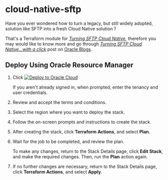 # cloud-native-sftp
Have you ever wondered how to turn a legacy, but still widely adopted, solution like SFTP into a fresh Cloud Native solution ?

That's a Terraform module for [_Turning SFTP Cloud Native_](https://blogs.oracle.com/cloud-infrastructure/post/turning-sftp-cloud-native), therefore you may would like to know more and go through [_Turning SFTP Cloud Native...with a click_](https://blogs.oracle.com/cloud-infrastructure/post/turning-sftp-cloud-native-with-a-click) post on [Oracle Blogs](https://blogs.oracle.com/).

## Deploy Using Oracle Resource Manager

1. Click [![Deploy to Oracle Cloud](https://oci-resourcemanager-plugin.plugins.oci.oraclecloud.com/latest/deploy-to-oracle-cloud.svg)](https://cloud.oracle.com/resourcemanager/stacks/create?region=home&zipUrl=https://github.com/Oracle-CEG-CN/cloud-native-sftp/releases/download/v1.1.0/cloud-native-sftp-stack-v1.1.0.zip)

    If you aren't already signed in, when prompted, enter the tenancy and user credentials.

2. Review and accept the terms and conditions.

3. Select the region where you want to deploy the stack.

4. Follow the on-screen prompts and instructions to create the stack.

5. After creating the stack, click **Terraform Actions**, and select **Plan**.

6. Wait for the job to be completed, and review the plan.

    To make any changes, return to the Stack Details page, click **Edit Stack**, and make the required changes. Then, run the **Plan** action again.

7. If no further changes are necessary, return to the Stack Details page, click **Terraform Actions**, and select **Apply**.